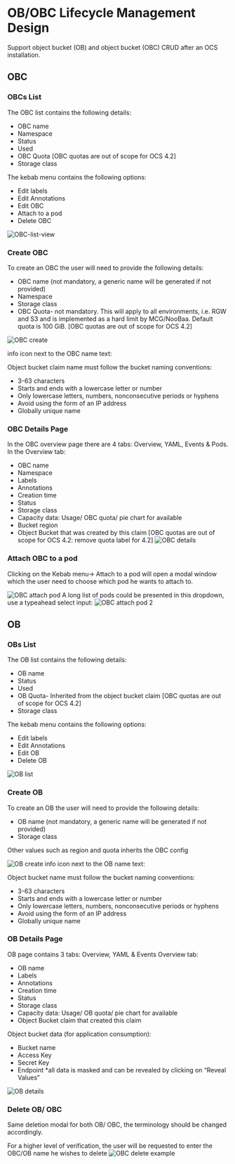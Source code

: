 # OB/OBC Lifecycle Management Design
Support object bucket (OB) and object bucket (OBC) CRUD after an OCS installation.

## OBC

### OBCs List
The OBC list contains the following details: 
* OBC name
* Namespace
* Status
* Used
* OBC Quota [OBC quotas are out of scope for OCS 4.2]
* Storage class

The kebab menu contains the following options:
* Edit labels
* Edit Annotations
* Edit OBC
* Attach to a pod
* Delete OBC


![OBC-list-view](img/OBC-list.png)

### Create OBC
To create an OBC the user will need to provide the following details:
* OBC name (not mandatory, a generic name will be generated if not provided)
* Namespace
* Storage class 
* OBC Quota- not mandatory. This will apply to all environments, i.e. RGW and S3 and is implemented as a hard limit by MCG/NooBaa.
Default quota is 100 GiB. 
[OBC quotas are out of scope for OCS 4.2]


![OBC create](img/OBC-create.png)

info icon next to the OBC name text:

Object bucket claim name must follow the bucket naming conventions:
* 3-63 characters
* Starts and ends with a lowercase letter or number
* Only lowercase letters, numbers, nonconsecutive periods or hyphens
* Avoid using the form of an IP address
* Globally unique name

### OBC Details Page

In the OBC overview page there are 4 tabs: Overview, YAML, Events & Pods.
In the Overview tab:
* OBC name
* Namespace
* Labels
* Annotations
* Creation time
* Status
* Storage class
* Capacity data: Usage/ OBC quota/ pie chart for available
* Bucket region
* Object Bucket that was created by this claim
[OBC quotas are out of scope for OCS 4.2: remove quota label for 4.2]
![OBC details](img/OBC-overview.png)




### Attach OBC to a pod

Clicking on the Kebab menu-> Attach to a pod will open a modal window which the user need to choose which pod he wants to attach to.


![OBC attach pod](img/OBC-attach-pod.png)
A long list of pods could be presented in this dropdown, use a typeahead select input:
![OBC attach pod 2](img/OBC-attach-pod-01.png)
## OB

### OBs List
The OB list contains the following details: 
* OB name
* Status
* Used
* OB Quota- Inherited from the object bucket claim [OBC quotas are out of scope for OCS 4.2]
* Storage class

The kebab menu contains the following options:
* Edit labels
* Edit Annotations
* Edit OB
* Delete OB

![OB list](img/OB-list.png)


### Create OB
To create an OB the user will need to provide the following details:
* OB name (not mandatory, a generic name will be generated if not provided)
* Storage class 

Other values such as region and quota inherits the OBC config 


![OB create](img/OB-create.png)
info icon next to the OB name text:

Object bucket name must follow the bucket naming conventions:
* 3-63 characters
* Starts and ends with a lowercase letter or number
* Only lowercase letters, numbers, nonconsecutive periods or hyphens
* Avoid using the form of an IP address
* Globally unique name

### OB Details Page
OB page contains 3 tabs: Overview, YAML & Events
Overview tab:
* OB name
* Labels
* Annotations
* Creation time
* Status
* Storage class
* Capacity data: Usage/ OB quota/ pie chart for available
* Object Bucket claim that created this claim

Object bucket data (for application consumption):
* Bucket name 
* Access Key
* Secret Key
* Endpoint
*all data is masked and can be revealed by clicking on “Reveal Values”

![OB details](img/OB-overview.png)

### Delete OB/ OBC

Same deletion modal for both OB/ OBC, the terminology should be changed accordingly.  

For a higher level of verification, the user will be requested to enter the OBC/OB name he wishes to delete
![OBC delete example](img/OBC-delete-obc.png)